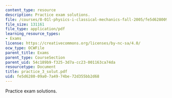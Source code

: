 ```yaml
---
content_type: resource
description: Practice exam solutions.
file: /courses/8-01l-physics-i-classical-mechanics-fall-2005/fe5d628009a07a4974be72d355bb2d68_practice_3_solut.pdf
file_size: 131161
file_type: application/pdf
learning_resource_types:
- Exams
license: https://creativecommons.org/licenses/by-nc-sa/4.0/
ocw_type: OCWFile
parent_title: Exams
parent_type: CourseSection
parent_uid: 54c189b9-f325-3d7a-cc23-001163ca74da
resourcetype: Document
title: practice_3_solut.pdf
uid: fe5d6280-09a0-7a49-74be-72d355bb2d68
---
```

Practice exam solutions.